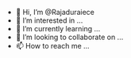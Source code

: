 - 👋 Hi, I’m @Rajaduraiece
- 👀 I’m interested in ...
- 🌱 I’m currently learning ...
- 💞️ I’m looking to collaborate on ...
- 📫 How to reach me ...

<!---
Rajaduraiece/Rajaduraiece is a ✨ special ✨ repository because its `README.md` (this file) appears on your GitHub profile.
You can click the Preview link to take a look at your changes.
--->
